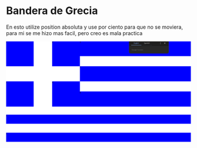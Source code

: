 # Bandera de Grecia

En esto utilize position absoluta y use por ciento para que no se moviera, para mi se me hizo mas facil, pero creo es mala practica

![Demon](image.png)